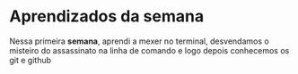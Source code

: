 # Aprendizados da semana
Nessa primeira **semana**, aprendi a mexer no terminal, desvendamos o misteiro do assassinato na linha de comando e logo depois conhecemos os git e github 

